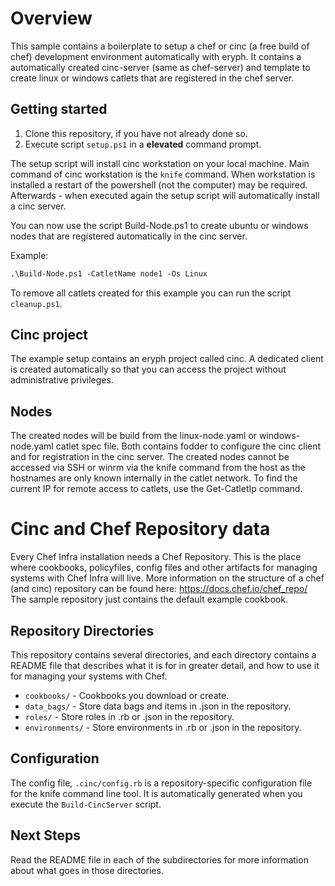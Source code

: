 # Overview

This sample contains a boilerplate to setup a chef or cinc (a free build of chef) development environment automatically with eryph.
It contains a automatically created cinc-server (same as chef-server) and template to create linux or windows catlets that are
registered in the chef server. 


## Getting started

1. Clone this repository, if you have not already done so.
2. Execute script `setup.ps1` in a **elevated** command prompt. 

The setup script will install cinc workstation on your local machine. Main command of cinc workstation is the `knife` command. 
When workstation is installed a restart of the powershell (not the computer) may be required. Afterwards - when executed again the setup script will automatically install a cinc server.

You can now use the script Build-Node.ps1 to create ubuntu or windows nodes that are registered automatically in the cinc server. 

Example: 

``` ps
.\Build-Node.ps1 -CatletName node1 -Os Linux
```

To remove all catlets created for this example you can run the script `cleanup.ps1`.

## Cinc project

The example setup contains an eryph project called cinc. A dedicated client is created automatically so that you can access the project without administrative privileges. 

## Nodes

The created nodes will be build from the linux-node.yaml or windows-node.yaml catlet spec file. Both contains fodder to configure the cinc client and for registration in the cinc server.
The created nodes cannot be accessed via SSH or winrm via the knife command from the host as the hostnames are only known internally in the catlet network. 
To find the current IP for remote access to catlets, use the Get-CatletIp command.

# Cinc and Chef Repository data
Every Chef Infra installation needs a Chef Repository. This is the place where cookbooks, policyfiles, config files and other artifacts for managing systems with Chef Infra will live. 
More information on the structure of a chef (and cinc) repository can be found here: https://docs.chef.io/chef_repo/
The sample repository just contains the default example cookbook.

## Repository Directories

This repository contains several directories, and each directory contains a README file that describes what it is for in greater detail, and how to use it for managing your systems with Chef.

- `cookbooks/` - Cookbooks you download or create.
- `data_bags/` - Store data bags and items in .json in the repository.
- `roles/` - Store roles in .rb or .json in the repository.
- `environments/` - Store environments in .rb or .json in the repository.

## Configuration

The config file, `.cinc/config.rb` is a repository-specific configuration file for the knife command line tool. It is automatically generated when
you execute the `Build-CincServer` script.

## Next Steps

Read the README file in each of the subdirectories for more information about what goes in those directories.
